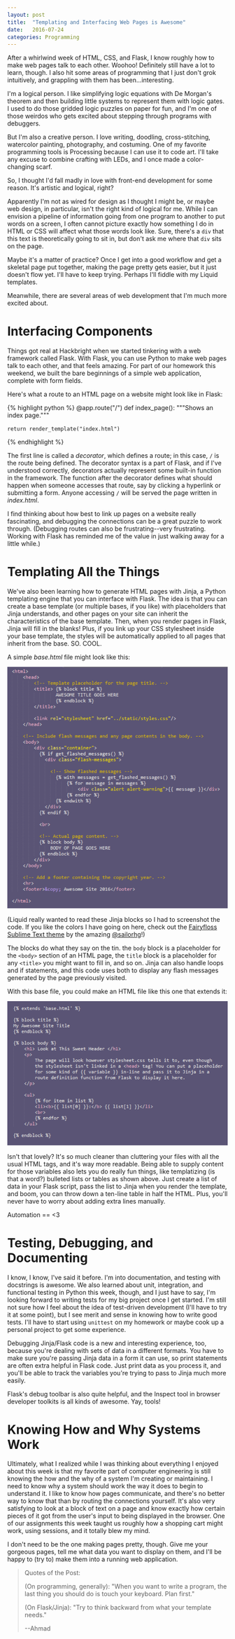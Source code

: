 ```yaml
---
layout: post
title:  "Templating and Interfacing Web Pages is Awesome"
date:   2016-07-24
categories: Programming
---
```


After a whirlwind week of HTML, CSS, and Flask, I know roughly how to make web pages talk to each other. Woohoo! Definitely still have a lot to learn, though. I also hit some areas of programming that I just don't grok intuitively, and grappling with them has been...interesting.

I'm a logical person. I like simplifying logic equations with De Morgan's theorem and then building little systems to represent them with logic gates. I used to do those gridded logic puzzles on paper for fun, and I'm one of those weirdos who gets excited about stepping through programs with debuggers. 

But I'm also a creative person. I love writing, doodling, cross-stitching, watercolor painting, photography, and costuming. One of my favorite programming tools is Processing because I can use it to code art. I'll take any excuse to combine crafting with LEDs, and I once made a color-changing scarf.

So, I thought I'd fall madly in love with front-end development for some reason. It's artistic and logical, right? 

Apparently I'm not as wired for design as I thought I might be, or maybe web design, in particular, isn't the right kind of logical for me. While I can envision a pipeline of information going from one program to another to put words on a screen, I often cannot picture exactly how something I do in HTML or CSS will affect what those words look like. Sure, there's a `div` that this text is theoretically going to sit in, but don't ask me where that `div` sits on the page.

Maybe it's a matter of practice? Once I get into a good workflow and get a skeletal page put together, making the page pretty gets easier, but it just doesn't flow yet. I'll have to keep trying. Perhaps I'll fiddle with my Liquid templates. 

Meanwhile, there are several areas of web development that I'm much more excited about.

# Interfacing Components

Things got real at Hackbright when we started tinkering with a web framework called Flask. With Flask, you can use Python to make web pages talk to each other, and that feels amazing. For part of our homework this weekend, we built the bare beginnings of a simple web application, complete with form fields.

Here's what a route to an HTML page on a website might look like in Flask:

{% highlight python %}
@app.route("/")
def index_page():
    """Shows an index page."""

    return render_template("index.html")
{% endhighlight %}

The first line is called a *decorator*, which defines a route; in this case, `/` is the route being defined. The decorator syntax is a part of Flask, and if I've understood correctly, decorators actually represent some built-in function in the framework. The function after the decorator defines what should happen when someone accesses that route, say by clicking a hyperlink or submitting a form. Anyone accessing `/` will be served the page written in *index.html*. 

I find thinking about how best to link up pages on a website really fascinating, and debugging the connections can be a great puzzle to work through. (Debugging routes can also be frustrating--very frustrating. Working with Flask has reminded me of the value in just walking away for a little while.)

# Templating All the Things

We've also been learning how to generate HTML pages with Jinja, a Python templating engine that you can interface with Flask. The idea is that you can create a base template (or multiple bases, if you like) with placeholders that Jinja understands, and other pages on your site can inherit the characteristics of the base template. Then, when you render pages in Flask, Jinja will fill in the blanks! Plus, if you link up your CSS stylesheet inside your base template, the styles will be automatically applied to all pages that inherit from the base. SO. COOL. 

A simple *base.html* file might look like this:

![Jinja](https://raw.githubusercontent.com/jgriffith23/jgriffith23.github.io/master/assets/jinja_base.PNG "Jinja-fied Base Template")

(Liquid really wanted to read these Jinja blocks so I had to screenshot the code. If you like the colors I have going on here, check out the [Fairyfloss Sublime Text theme](https://sailorhg.github.io/fairyfloss/) by the amazing [@sailorhg](https://twitter.com/sailorhg)!)

The blocks do what they say on the tin. the `body` block is a placeholder for the `<body>` section of an HTML page, the `title` block is a placeholder for any `<title>` you might want to fill in, and so on. Jinja can also handle loops and if statements, and this code uses both to display any flash messages generated by the page previously visited.

With this base file, you could make an HTML file like this one that extends it:

![Jinja](https://raw.githubusercontent.com/jgriffith23/jgriffith23.github.io/master/assets/jinja_extend.png "Jinja-fied HTML Page")

Isn't that lovely? It's so much cleaner than cluttering your files with all the usual HTML tags, and it's way more readable. Being able to supply content for those variables also lets you do really fun things, like templatizing (is that a word?) bulleted lists or tables as shown above. Just create a list of data in your Flask script, pass the list to Jinja when you render the template, and boom, you can throw down a ten-line table in half the HTML. Plus, you'll never have to worry about adding extra lines manually. 

Automation == <3

# Testing, Debugging, and Documenting

I know, I know, I've said it before. I'm into documentation, and testing with docstrings is awesome. We also learned about unit, integration, and functional testing in Python this week, though, and I just have to say, I'm looking forward to writing tests for my big project once I get started. I'm still not sure how I feel about the idea of test-driven development (I'll have to try it at some point), but I see merit and sense in knowing how to write good tests. I'll have to start using `unittest` on my homework or maybe cook up a personal project to get some experience. 

Debugging Jinja/Flask code is a new and interesting experience, too, because you're dealing with sets of data in a different formats. You have to make sure you're passing Jinja data in a form it can use, so print statements are often extra helpful in Flask code. Just print data as you process it, and you'll be able to track the variables you're trying to pass to Jinja much more easily. 

Flask's debug toolbar is also quite helpful, and the Inspect tool in browser developer toolkits is all kinds of awesome. Yay, tools! 

# Knowing How and Why Systems Work

Ultimately, what I realized while I was thinking about everything I enjoyed about this week is that my favorite part of computer engineering is still knowing the how and the why of a system I'm creating or maintaining. I need to know why a system should work the way it does to begin to understand it. I like to know how pages communicate, and there's no better way to know that than by routing the connections yourself. It's also very satisfying to look at a block of text on a page and know exactly how certain pieces of it got from the user's input to being displayed in the browser. One of our assignments this week taught us roughly how a shopping cart might work, using sessions, and it totally blew my mind. 

I don't need to be the one making pages pretty, though. Give me your gorgeous pages, tell me what data you want to display on them, and I'll be happy to (try to) make them into a running web application. 

> Quotes of the Post:
>
> (On programming, generally):
> "When you want to write a program, the last thing you should do is touch your keyboard. Plan first."
> 
> (On Flask/Jinja):
> "Try to think backward from what your template needs."
>
> --Ahmad